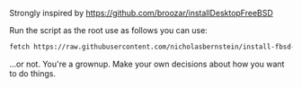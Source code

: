 Strongly inspired by https://github.com/broozar/installDesktopFreeBSD

Run the script as the root use as follows you can use: 
```sh
fetch https://raw.githubusercontent.com/nicholasbernstein/install-fbsd-desktop/main/installx.sh -o - | sh
```
...or not. You're a grownup. Make your own decisions about how you want to do things.
